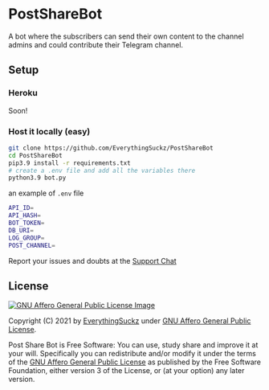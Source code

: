 # PostShareBot

A bot where the subscribers can send their own content to the channel admins and could contribute their Telegram channel.

## Setup

### Heroku
 Soon!

### Host it locally (easy)

```sh
git clone https://github.com/EverythingSuckz/PostShareBot
cd PostShareBot
pip3.9 install -r requirements.txt
# create a .env file and add all the variables there
python3.9 bot.py
```
an example of `.env` file
```sh
API_ID=
API_HASH=
BOT_TOKEN=
DB_URI=
LOG_GROUP=
POST_CHANNEL=
```

Report your issues and doubts at the [Support Chat](https://t.me/WhyThisUsername)

## License 

[![GNU Affero General Public License Image](https://www.gnu.org/graphics/agplv3-155x51.png)](https://www.gnu.org/licenses/agpl-3.0.en.html)  

Copyright (C) 2021 by [EverythingSuckz](https://github.com/EverythingSuckz) under [GNU Affero General Public License](https://www.gnu.org/licenses/agpl-3.0.en.html).

Post Share Bot is Free Software: You can use, study share and improve it at your
will. Specifically you can redistribute and/or modify it under the terms of the
[GNU Affero General Public License](https://www.gnu.org/licenses/agpl-3.0.en.html) as
published by the Free Software Foundation, either version 3 of the License, or
(at your option) any later version. 